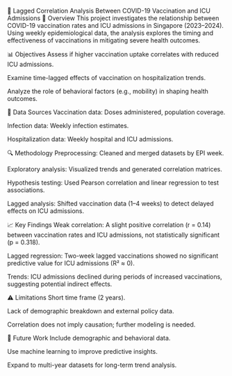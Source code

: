 🧪 Lagged Correlation Analysis Between COVID-19 Vaccination and ICU Admissions
📌 Overview
This project investigates the relationship between COVID-19 vaccination rates and ICU admissions in Singapore (2023–2024). Using weekly epidemiological data, the analysis explores the timing and effectiveness of vaccinations in mitigating severe health outcomes.

📊 Objectives
Assess if higher vaccination uptake correlates with reduced ICU admissions.

Examine time-lagged effects of vaccination on hospitalization trends.

Analyze the role of behavioral factors (e.g., mobility) in shaping health outcomes.

🧬 Data Sources
Vaccination data: Doses administered, population coverage.

Infection data: Weekly infection estimates.

Hospitalization data: Weekly hospital and ICU admissions.

🔍 Methodology
Preprocessing: Cleaned and merged datasets by EPI week.

Exploratory analysis: Visualized trends and generated correlation matrices.

Hypothesis testing: Used Pearson correlation and linear regression to test associations.

Lagged analysis: Shifted vaccination data (1–4 weeks) to detect delayed effects on ICU admissions.

📈 Key Findings
Weak correlation: A slight positive correlation (r = 0.14) between vaccination rates and ICU admissions, not statistically significant (p = 0.318).

Lagged regression: Two-week lagged vaccinations showed no significant predictive value for ICU admissions (R² ≈ 0).

Trends: ICU admissions declined during periods of increased vaccinations, suggesting potential indirect effects.

⚠️ Limitations
Short time frame (2 years).

Lack of demographic breakdown and external policy data.

Correlation does not imply causation; further modeling is needed.

🔮 Future Work
Include demographic and behavioral data.

Use machine learning to improve predictive insights.

Expand to multi-year datasets for long-term trend analysis.
